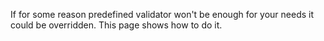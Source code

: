 If for some reason predefined validator won't be enough for your needs it could be overridden. This page shows how to do it.